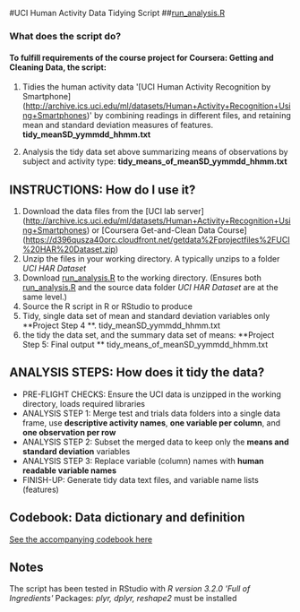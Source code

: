 #UCI Human Activity Data Tidying Script
##[run_analysis.R](run_analysis.R) 

### What does the script do?
#### To fulfill requirements of the course project for Coursera: Getting and Cleaning Data, the script:

1. Tidies the human activity data '[UCI Human Activity Recognition by Smartphone] 
(http://archive.ics.uci.edu/ml/datasets/Human+Activity+Recognition+Using+Smartphones)' by combining readings in different files, and retaining mean and standard deviation measures of features. **tidy_meanSD_yymmdd_hhmm.txt**

2. Analysis the tidy data set above summarizing means of observations by subject and activity type: **tidy_means_of_meanSD_yymmdd_hhmm.txt**

## INSTRUCTIONS: How do I use it?
1. Download the data files from the [UCI lab server]
(http://archive.ics.uci.edu/ml/datasets/Human+Activity+Recognition+Using+Smartphones) or [Coursera Get-and-Clean Data Course] (https://d396qusza40orc.cloudfront.net/getdata%2Fprojectfiles%2FUCI%20HAR%20Dataset.zip)
2. Unzip the files in your working directory. A typically unzips to a folder *UCI HAR Dataset*
3. Download [run_analysis.R](run_analysis.R) to the working directory.
(Ensures both [run_analysis.R](run_analysis.R) and the source data folder *UCI HAR Dataset* are at the same level.)
5. Source the R script in R or RStudio to produce 
  1. Tidy, single data set of mean and standard deviation variables only **Project Step 4 **. tidy_meanSD_yymmdd_hhmm.txt
  2. the tidy the data set, and the summary data set of means: **Project Step 5: Final output ** tidy_means_of_meanSD_yymmdd_hhmm.txt

## ANALYSIS STEPS: How does it tidy the data?
- PRE-FLIGHT CHECKS: Ensure the UCI data is unzipped in the working directory, loads required libraries
- ANALYSIS STEP 1: Merge test and trials data folders into a single data frame, use **descriptive activity names**, **one variable per column**, and **one observation per row**
- ANALYSIS STEP 2: Subset the merged data to keep only the **means and standard deviation** variables
- ANALYSIS STEP 3: Replace variable (column) names with **human readable variable names**
- FINISH-UP: Generate tidy data text files, and variable name lists (features)

## Codebook: Data dictionary and definition
[See the accompanying codebook here](CodeBook.md)

## Notes
The script has been tested in RStudio with *R version 3.2.0 'Full of Ingredients'*
Packages: *plyr, dplyr, reshape2* must be installed
